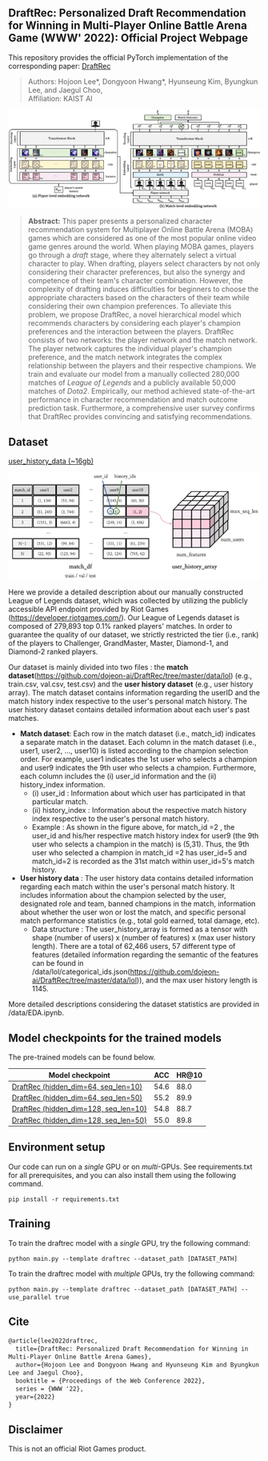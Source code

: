 ## DraftRec: Personalized Draft Recommendation for Winning in Multi-Player Online Battle Arena Game (WWW' 2022): Official Project Webpage
This repository provides the official PyTorch implementation of the corresponding paper: [DraftRec](link)

> Authors: Hojoon Lee*, Dongyoon Hwang*, Hyunseung Kim, Byungkun Lee, and Jaegul Choo,<br>
> Affiliation: KAIST AI

![](./assets/draftrec_model.png)


> **Abstract:** 
This paper presents a personalized character recommendation system for Multiplayer Online Battle Arena (MOBA) games which are considered as one of the most popular online video game genres around the world. 
When playing MOBA games, players go through a *draft* stage, where they alternately select a virtual character to play. 
When drafting, players select characters by not only considering their character preferences, but also the synergy and competence of their team's character combination. 
However, the complexity of drafting induces difficulties for beginners to choose the appropriate characters based on the characters of their team while considering their own champion preferences.
To alleviate this problem, we propose DraftRec, a novel hierarchical model which recommends characters by considering each player's champion preferences and the interaction between the players.
DraftRec consists of two networks: the player network and the match network. 
The player network captures the individual player's champion preference, and the match network integrates the complex relationship between the players and their respective champions. 
We train and evaluate our model from a manually collected 280,000 matches of *League of Legends* and a publicly available 50,000 matches of *Dota2*. 
Empirically, our method achieved state-of-the-art performance in character recommendation and match outcome prediction task. 
Furthermore, a comprehensive user survey confirms that DraftRec provides convincing and satisfying recommendations.

## Dataset

[user_history_data (~16gb)](https://davian-lab.quickconnect.to/d/s/o9mpSh3FqCKvOVvkEO5NauhID5OGhRc7/uyXjCG-PHwyJv17OSlAsZSUIzTjg50xt-tbBgS4dDbAk)

![](./assets/dataset.png)

Here we provide a detailed description about our manually constructed League of Legends dataset, which was collected by utilizing the publicly accessible API endpoint provided by Riot Games (https://developer.riotgames.com/). Our League of Legends dataset is composed of 279,893 top 0.1% ranked players' matches. In order to guarantee the quality of our dataset, we strictly restricted the tier (i.e., rank) of the players to Challenger, GrandMaster, Master, Diamond-1, and Diamond-2 ranked players. 

Our dataset is mainly divided into two files : the **match dataset**(https://github.com/dojeon-ai/DraftRec/tree/master/data/lol) (e.g., train.csv, val.csv, test.csv) and the **user history dataset** (e.g., user history array). The match dataset contains information regarding the userID and the match history index respective to the user's personal match history. The user history dataset contains detailed information about each user's past matches. 
* **Match dataset**: Each row in the match dataset (i.e., match_id) indicates a separate match in the dataset. Each column in the match dataset (i.e., user1, user2, ..., user10) is listed according to the champion selection order. For example, user1 indicates the 1st user who selects a champion and user9 indicates the 9th user who selects a champion. Furthermore, each column includes the (i) user_id information and the (ii) history_index information. 
  * (i) user_id : Information about which user has participated in that particular match. 
  * (ii) history_index : Information about the respective match history index respective to the user's personal match history. 
  * Example : As shown in the figure above, for match_id =2 , the user_id and his/her respective match history index for user9 (the 9th user who selects a champion in the match) is (5,31). Thus, the 9th user who selected a champion in match_id =2 has user_id=5 and match_id=2 is recorded as the 31st match within user_id=5's match history. 
* **User history data** : The user history data contains detailed information regarding each match within the user's personal match history. It includes information about the champion selected by the user, designated role and team, banned champions in the match, information about whether the user won or lost the match, and specific personal match performance statistics (e.g., total gold earned, total damage, etc). 
  * Data structure : The user_history_array is formed as a tensor with shape (number of users) x (number of features) x (max user history length). There are a total of 62,466 users, 57 different type of features (detailed information regarding the semantic of the features can be found in /data/lol/categorical_ids.json(https://github.com/dojeon-ai/DraftRec/tree/master/data/lol)), and the max user history length is 1145.

More detailed descriptions considering the dataset statistics are provided in /data/EDA.ipynb.

## Model checkpoints for the trained models

The pre-trained models can be found below. 

|                             Model checkpoint                             |      ACC        |     HR@10    | 
|--------------------------------------------------------------------------|-----------------|--------------|
|[DraftRec (hidden_dim=64, seq_len=10)](link1)                             |      54.6       |     88.0     |
|[DraftRec (hidden_dim=64, seq_len=50)](link2)                             |      55.2       |     89.9     |
|[DraftRec (hidden_dim=128, seq_len=10)](link3)                            |      54.8       |     88.7     |
|[DraftRec (hidden_dim=128, seq_len=50)](link4)                            |      55.0       |     89.8     |

## Environment setup

Our code can run on a *single* GPU or on *multi*-GPUs.
See requirements.txt for all prerequisites, and you can also install them using the following command.

```
pip install -r requirements.txt
```

## Training

To train the draftrec model with a *single* GPU, try the following command:

```
python main.py --template draftrec --dataset_path [DATASET_PATH]
```

To train the draftrec model with *multiple* GPUs, try the following command:

```
python main.py --template draftrec --dataset_path [DATASET_PATH] --use_parallel true
```

## Cite

```
@article{lee2022draftrec,
  title={DraftRec: Personalized Draft Recommendation for Winning in Multi-Player Online Battle Arena Games},
  author={Hojoon Lee and Dongyoon Hwang and Hyunseung Kim and Byungkun Lee and Jaegul Choo},
  booktitle = {Proceedings of the Web Conference 2022},
  series = {WWW '22},
  year={2022}
}
```

## Disclaimer

This is not an official Riot Games product.

